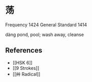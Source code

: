 # 荡
Frequency 1424
General Standard 1414

dàng
pond, pool; wash away, cleanse

## References
- [[HSK 6]]
- [[9 Strokes]]
- [[艸 Radical]]